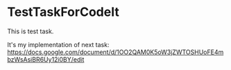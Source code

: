# TestTaskForCodeIt

This is test task.

It's my implementation of next task:
https://docs.google.com/document/d/1OO2QAM0K5oW3jZWTOSHUoFE4mbzWsAsiBR6Uy12i0BY/edit

